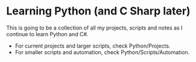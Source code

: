 # Learning Python (and C Sharp later)
This is going to be a collection of all my projects, scripts and notes as I continue to learn Python and C#.

- For current projects and larger scripts, check Python/Projects.
- For smaller scripts and automation, check Python/Scripts/Automation.
